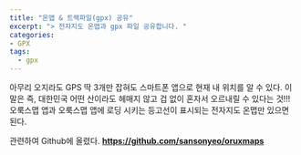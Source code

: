 ```yaml
---
title: "온맵 & 트랙파일(gpx) 공유"
excerpt: "> 전자지도 온맵과 gpx 파일 공유합니다. "
categories:
- GPX
tags:
  - gpx
---
```


아무리 오지라도 GPS 딱 3개만 잡혀도 스마트폰 앱으로 현재 내 위치를 알 수 있다. 이 말은 즉, 대한민국 어떤 산이라도 헤매지 않고 겁 없이 혼자서 오르내릴 수 있다는 것!!! 오룩스맵 앱과 오룩스맵 앱에 로딩 시키는 등고선이 표시되는 전자지도 온맵만 있으면 된다.   

관련하여 Github에 올렸다.
**<a href="https://github.com/sansonyeo/oruxmaps" target="_blank">https://github.com/sansonyeo/oruxmaps</a>**